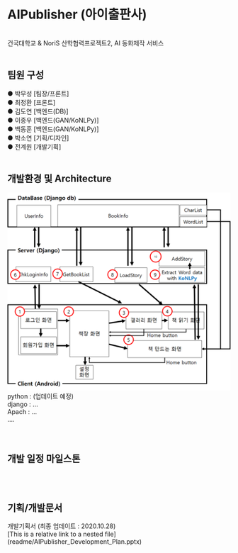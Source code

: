 # AIPublisher (아이출판사)
<br>건국대학교 & NoriS 산학협력프로젝트2, AI 동화제작 서비스
<br><br>
<h2>팀원 구성</h2>
● 박무성 [팀장/프론트]<br>
● 최정환 [프론트]<br>
● 김도연 [백엔드(DB)]<br>
● 이종우 [백엔드(GAN/KoNLPy)]<br>
● 백동훈 [백엔드(GAN/KoNLPy)]<br>
● 박소연 [기획/디자인]<br>
● 전계원 [개발기획]
<br><br>
<h2>개발환경 및 Architecture</h2>
<img src="/readme/archi.png" width=600/>
python : (업데이트 예정)<br>
django : ...<br>
Apach : ...<br>
....<br>
<br><br>
<h2>개발 일정 마일스톤</h2>

<br><br>
<h2>기획/개발문서</h2>
개발기획서 (최종 업데이트 : 2020.10.28)<br>
[This is a relative link to a nested file](readme/AIPublisher_Development_Plan.pptx)

